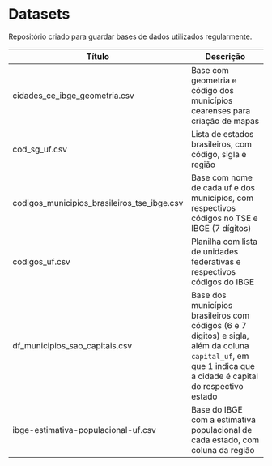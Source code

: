 # Datasets

Repositório criado para guardar bases de dados utilizados regularmente.


| Título | Descrição |
| -------- | -------- |
| cidades_ce_ibge_geometria.csv     | Base com geometria e código dos municípios cearenses para criação de mapas     |
| cod_sg_uf.csv     | Lista de estados brasileiros, com código, sigla e região     |
| codigos_municipios_brasileiros_tse_ibge.csv     | Base com nome de cada uf e dos municípios, com respectivos códigos no TSE e IBGE (7 dígitos)     |
| codigos_uf.csv     | Planilha com lista de unidades federativas e respectivos códigos do IBGE     |
| df_municipios_sao_capitais.csv     | Base dos municípios brasileiros com códigos (6 e 7 dígitos) e sigla, além da coluna `capital_uf`, em que 1 indica que a cidade é capital do respectivo estado     |
| ibge-estimativa-populacional-uf.csv     | Base do IBGE com a estimativa populacional de cada estado, com coluna da região     |
